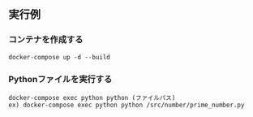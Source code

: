 ## 実行例

### コンテナを作成する
```
docker-compose up -d --build
```

### Pythonファイルを実行する
```
docker-compose exec python python (ファイルパス)
ex) docker-compose exec python python /src/number/prime_number.py
```

